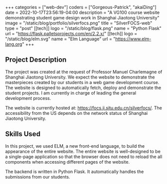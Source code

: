 +++
categories = ["web-dev"]
coders = ["Gorgeous-Patrick", "akaiDing"]
date = 2022-10-17T23:56:19-04:00
description = "A VG100 course website demonstrating student game design work in Shanghai Jiaotong University"
image = "/static/blog/portfolio/silverfocs.png"
title = "SilverFOCS-web"
type = "post"
[[tech]]
logo = "/static/blog/flask.png"
name = "Python Flask"
url = "https://flask.palletsprojects.com/en/2.2.x/"
[[tech]]
logo = "/static/blog/elm.svg"
name = "Elm Language"
url = "https://www.elm-lang.org"
+++

## Project Description
The project was created at the request of Professor Manuel Charlemagne of Shanghai Jiaotong University. We expect the website to demonstrate the masterpieces created by our students in a web game development course. The website is designed to automatically fetch, deploy and demonstrate the student projects. I am currently in charge of leading the general development process.

The website is currently hosted at: https://focs.ji.sjtu.edu.cn/silverfocs/. The accessibility from the US depends on the network status of Shanghai Jiaotong University.

## Skills Used
In this project, we used ELM, a new front-end language, to build the appearance of the entire website. The entire website is well-designed to be a single-page application so that the browser does not need to reload the all components when accessing different pages of the website.

The backend is written in Python Flask. It automatically handles the submissions from our students.
